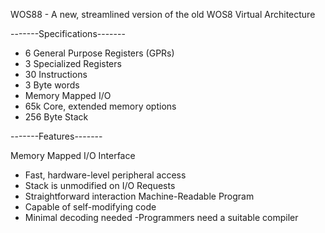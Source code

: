 WOS88 - A new, streamlined version of the old WOS8 Virtual Architecture


-------Specifications-------
- 6 General Purpose Registers (GPRs)
- 3 Specialized Registers
- 30 Instructions
- 3 Byte words
- Memory Mapped I/O
- 65k Core, extended memory options
- 256 Byte Stack

-------Features-------

Memory Mapped I/O Interface
- Fast, hardware-level peripheral access
- Stack is unmodified on I/O Requests
- Straightforward interaction
Machine-Readable Program
- Capable of self-modifying code
- Minimal decoding needed
 -Programmers need a suitable compiler
